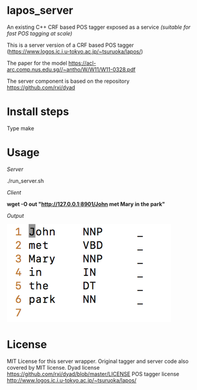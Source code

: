 # lapos_server
An existing C++ CRF based POS tagger exposed as a service *(suitable for fast POS tagging at scale)*

This is a server version of a CRF based POS tagger (https://www.logos.ic.i.u-tokyo.ac.jp/~tsuruoka/lapos/)

The paper for the model https://acl-arc.comp.nus.edu.sg//~antho/W/W11/W11-0328.pdf

The server component is based on the repository https://github.com/rxi/dyad

# Install steps

Type make


# Usage

*Server*

./run_server.sh

*Client*

**wget -O out "http://127.0.0.1:8901/John met Mary in the park"**

*Output*

![wget output](pos_output.png)


# License

MIT License for this server wrapper. Original tagger and server code also covered by MIT license.
Dyad license
https://github.com/rxi/dyad/blob/master/LICENSE
POS tagger license
http://www.logos.ic.i.u-tokyo.ac.jp/~tsuruoka/lapos/ 
